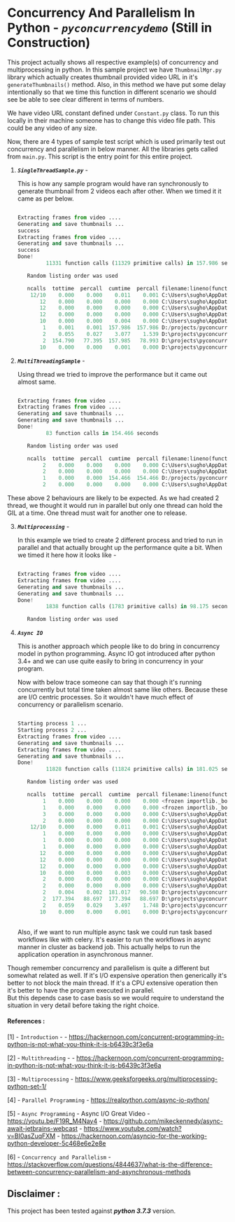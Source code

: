 # Concurrency And Parallelism In Python - ***`pyconcurrencydemo`*** (Still in Construction)

This project actually shows all respective example(s) of concurrency and multiprocessing in python.
In this sample project we have `ThumbnailMgr.py` library which actually creates thumbnail provided video URL in it's `generateThumbnails()` method.
Also, in this method we have put some delay intentionally so that we time this function in different scenario we should see be able to see clear different in terms of numbers. 

We have video URL constant defined under `Constant.py` class. To run this locally in their machine someone has to change this 
video file path. This could be any video of any size.

Now, there are 4 types of sample test script which is used primarily test out concurrency and parallelism in below manner.
All the libraries gets called from `main.py`. This script is the entry point for this entire project.

1. ***`SingleThreadSample.py`*** -  
    
    This is how any sample program would have ran synchronously to generate thumbnail from 2 videos each after other.
    When we timed it it came as per below.
    
    ```python
    
    Extracting frames from video ....
    Generating and save thumbnails ...
    success
    Extracting frames from video ....
    Generating and save thumbnails ...
    success
    Done!
             11331 function calls (11329 primitive calls) in 157.986 seconds
    
       Random listing order was used
    
       ncalls  tottime  percall  cumtime  percall filename:lineno(function)
        12/10    0.000    0.000    0.011    0.001 C:\Users\sugho\AppData\Local\Programs\Python\Python36-32\lib\os.py:195(makedirs)
           12    0.000    0.000    0.000    0.000 C:\Users\sugho\AppData\Local\Programs\Python\Python36-32\lib\ntpath.py:121(splitdrive)
           12    0.000    0.000    0.000    0.000 C:\Users\sugho\AppData\Local\Programs\Python\Python36-32\lib\ntpath.py:199(split)
           12    0.000    0.000    0.000    0.000 C:\Users\sugho\AppData\Local\Programs\Python\Python36-32\lib\ntpath.py:33(_get_bothseps)
           10    0.000    0.000    0.004    0.000 C:\Users\sugho\AppData\Local\Programs\Python\Python36-32\lib\genericpath.py:16(exists)
            1    0.001    0.001  157.986  157.986 D:/projects/pyconcurrencydemo/SingleThreadSample.py:4(process)
            2    0.055    0.027    3.077    1.539 D:\projects\pyconcurrencydemo\ThumbnailMgr.py:37(__getVideoFrames)
            2  154.790   77.395  157.985   78.993 D:\projects\pyconcurrencydemo\ThumbnailMgr.py:6(generateThumbnails)
           10    0.000    0.000    0.001    0.000 D:\projects\pyconcurrencydemo\ThumbnailMgr.py:64(__convertImageToThumbs)

   
    ```  
2. ***`MultiThreadingSample`*** - 
    
    Using thread we tried to improve the performance but it came out almost same.
    
    ```python
    
    Extracting frames from video ....
    Extracting frames from video ....
    Generating and save thumbnails ...
    Generating and save thumbnails ...
    Done!
             83 function calls in 154.466 seconds
    
       Random listing order was used
    
       ncalls  tottime  percall  cumtime  percall filename:lineno(function)
            2    0.000    0.000    0.000    0.000 C:\Users\sugho\AppData\Local\Programs\Python\Python36-32\lib\_weakrefset.py:38(_remove)
            2    0.000    0.000    0.000    0.000 C:\Users\sugho\AppData\Local\Programs\Python\Python36-32\lib\_weakrefset.py:81(add)
            1    0.000    0.000  154.466  154.466 D:/projects/pyconcurrencydemo/MultiThreadingSample.py:5(process)
            2    0.000    0.000    0.000    0.000 C:\Users\sugho\AppData\Local\Programs\Python\Python36-32\lib\threading.py:215(__init__)

    ``` 
  
These above 2 behaviours are likely to be expected. As we had created 2 thread, we thought it would run in parallel 
but only one thread can hold the GIL at a time. One thread must wait for another one to release. 


3. ***`Multiprocessing`*** - 
    
    In this example we tried to create 2 different process and tried to run in parallel and that actually brought up the performance quite a bit.
    When we timed it here how it looks like - 
    
    ```python
    
    Extracting frames from video ....
    Extracting frames from video ....
    Generating and save thumbnails ...
    Generating and save thumbnails ...
    Done!
             1838 function calls (1783 primitive calls) in 98.175 seconds
    
       Random listing order was used

 
    ```

    
4. ***`Async IO`***
    
    This is another approach which people like to do bring in concurrency model in python programming.
    Async IO got introduced after python 3.4+ and we can use quite easily to bring in concurrency in your program. 
    
    Now with below trace someone can say that though it's running concurrently but total time taken almost same like others.
    Because these are I/O centric processes. So it wouldn't have much effect of concurrency or parallelism scenario.
    
    ```python
    
    Starting process 1 ...
    Starting process 2 ...
    Extracting frames from video ....
    Generating and save thumbnails ...
    Extracting frames from video ....
    Generating and save thumbnails ...
    Done!
             11828 function calls (11824 primitive calls) in 181.025 seconds
    
       Random listing order was used
    
       ncalls  tottime  percall  cumtime  percall filename:lineno(function)
            1    0.000    0.000    0.000    0.000 <frozen importlib._bootstrap>:416(parent)
            1    0.000    0.000    0.000    0.000 <frozen importlib._bootstrap>:1009(_handle_fromlist)
            3    0.000    0.000    0.000    0.000 C:\Users\sugho\AppData\Local\Programs\Python\Python37-32\lib\abc.py:137(__instancecheck__)
            2    0.000    0.000    0.000    0.000 C:\Users\sugho\AppData\Local\Programs\Python\Python37-32\lib\abc.py:141(__subclasscheck__)
        12/10    0.000    0.000    0.011    0.001 C:\Users\sugho\AppData\Local\Programs\Python\Python37-32\lib\os.py:196(makedirs)
            1    0.000    0.000    0.000    0.000 C:\Users\sugho\AppData\Local\Programs\Python\Python37-32\lib\os.py:673(__getitem__)
            1    0.000    0.000    0.000    0.000 C:\Users\sugho\AppData\Local\Programs\Python\Python37-32\lib\os.py:737(check_str)
            1    0.000    0.000    0.000    0.000 C:\Users\sugho\AppData\Local\Programs\Python\Python37-32\lib\os.py:743(encodekey)
           12    0.000    0.000    0.000    0.000 C:\Users\sugho\AppData\Local\Programs\Python\Python37-32\lib\ntpath.py:122(splitdrive)
           12    0.000    0.000    0.000    0.000 C:\Users\sugho\AppData\Local\Programs\Python\Python37-32\lib\ntpath.py:178(split)
           12    0.000    0.000    0.000    0.000 C:\Users\sugho\AppData\Local\Programs\Python\Python37-32\lib\ntpath.py:34(_get_bothseps)
           10    0.000    0.000    0.003    0.000 C:\Users\sugho\AppData\Local\Programs\Python\Python37-32\lib\genericpath.py:16(exists)
            2    0.000    0.000    0.000    0.000 C:\Users\sugho\AppData\Local\Programs\Python\Python37-32\lib\_collections_abc.py:72(_check_methods)
            2    0.000    0.000    0.000    0.000 C:\Users\sugho\AppData\Local\Programs\Python\Python37-32\lib\_collections_abc.py:148(__subclasshook__)
            2    0.004    0.002  181.017   90.508 D:\projects\pyconcurrencydemo\helpers\ThumbnailMgr.py:6(generateThumbnails)
            2  177.394   88.697  177.394   88.697 D:\projects\pyconcurrencydemo\helpers\ThumbnailMgr.py:35(__waitTime)
            2    0.059    0.029    3.497    1.748 D:\projects\pyconcurrencydemo\helpers\ThumbnailMgr.py:41(__getVideoFrames)
           10    0.000    0.000    0.001    0.000 D:\projects\pyconcurrencydemo\helpers\ThumbnailMgr.py:68(__convertImageToThumbs)
       
    ```

    Also, if we want to run multiple async task we could run task based workflows like with celery. It's easier to run the workflows in async manner in cluster as backend job. 
    This actually helps to run the application operation in asynchronous manner.  
    
Though remember concurrency and parallelism is quite a different but somewhat related as well. 
If it's I/O expensive operation then generically it's better to not block the main thread. If it's a CPU extensive operation then it's better to have the program executed in parallel.  
But this depends case to case basis so we would require to understand the situation in very detail before taking the right choice. 

#### References :

[1] - `Introduction`  - - https://hackernoon.com/concurrent-programming-in-python-is-not-what-you-think-it-is-b6439c3f3e6a

[2] - `Multithreading`  - - https://hackernoon.com/concurrent-programming-in-python-is-not-what-you-think-it-is-b6439c3f3e6a

[3] - `Multiprocessing` - https://www.geeksforgeeks.org/multiprocessing-python-set-1/

[4] - `Parallel Programming` - https://realpython.com/async-io-python/        
        
[5] - `Async Programming` 
    - Async I/O Great Video - https://youtu.be/F19R_M4Nay4
    - https://github.com/mikeckennedy/async-await-jetbrains-webcast
    - https://www.youtube.com/watch?v=BI0asZuqFXM
    - https://hackernoon.com/asyncio-for-the-working-python-developer-5c468e6e2e8e

[6] - `Concurrency and Parallelism` - https://stackoverflow.com/questions/4844637/what-is-the-difference-between-concurrency-parallelism-and-asynchronous-methods

Disclaimer :
------------

This project has been tested against ***python 3.7.3*** version.